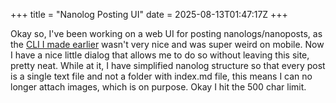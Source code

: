 +++
title = "Nanolog Posting UI"
date = 2025-08-13T01:47:17Z
+++

Okay so, I've been working on a web UI for posting nanologs/nanoposts, as the [CLI I made earlier](@/nanolog/2025-01-21-nanolog-cli.md) wasn't very nice and was super weird on mobile. Now I have a nice little dialog that allows me to do so without leaving this site, pretty neat. While at it, I have simplified nanolog structure so that every post is a single text file and not a folder with index.md file, this means I can no longer attach images, which is on purpose. Okay I hit the 500 char limit.
